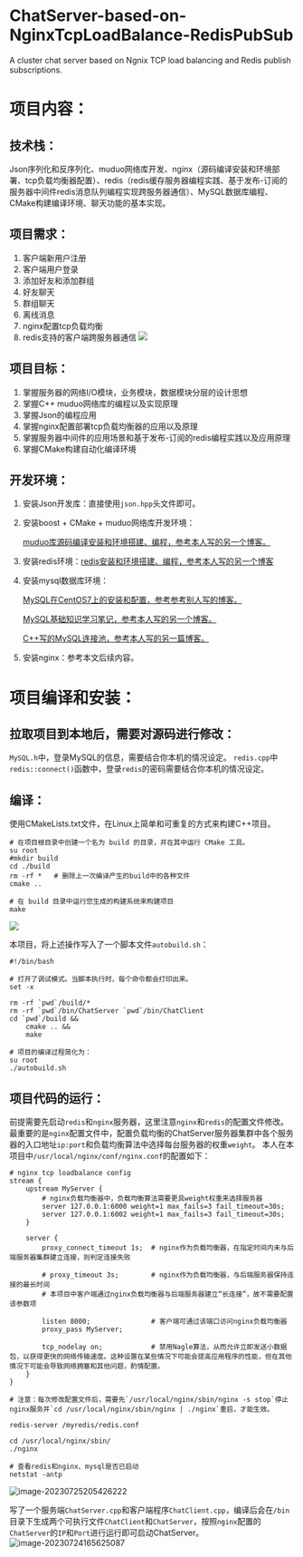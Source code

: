 # ChatServer-based-on-NginxTcpLoadBalance-RedisPubSub
A cluster chat server based on Ngnix TCP load balancing and Redis publish subscriptions.
# 项目内容：

## 技术栈：

Json序列化和反序列化、muduo网络库开发、nginx（源码编译安装和环境部署、tcp负载均衡器配置）、redis（redis缓存服务器编程实践、基于发布-订阅的服务器中间件redis消息队列编程实现跨服务器通信）、MySQL数据库编程、CMake构建编译环境、聊天功能的基本实现。

## 项目需求：

1. 客户端新用户注册
2. 客户端用户登录
3. 添加好友和添加群组
4. 好友聊天
5. 群组聊天
6. 离线消息
7. nginx配置tcp负载均衡
8. redis支持的客户端跨服务器通信
![](./pictures/Cluster_redis_pub-sub.png)
## 项目目标：

1. 掌握服务器的网络I/O模块，业务模块，数据模块分层的设计思想
2. 掌握C++ muduo网络库的编程以及实现原理
3. 掌握Json的编程应用
4. 掌握nginx配置部署tcp负载均衡器的应用以及原理
5. 掌握服务器中间件的应用场景和基于发布-订阅的redis编程实践以及应用原理
6. 掌握CMake构建自动化编译环境

## 开发环境：

1. 安装Json开发库：直接使用`json.hpp`头文件即可。

2. 安装boost + CMake + muduo网络库开发环境：

   [muduo库源码编译安装和环境搭建、编程，参考本人写的另一个博客。](https://blog.csdn.net/qq_44599368/article/details/131833423?spm=1001.2014.3001.5501)

3. 安装redis环境：[redis安装和环境搭建、编程，参考本人写的另一个博客](https://blog.csdn.net/qq_44599368/article/details/131773602?spm=1001.2014.3001.5501)

4. 安装mysql数据库环境：

   [MySQL在CentOS7上的安装和配置，参考参考别人写的博客。](https://blog.csdn.net/qq_45363033/article/details/107011716)

   [MySQL基础知识学习笔记，参考本人写的另一个博客。](https://blog.csdn.net/qq_44599368/article/details/127067092?spm=1001.2014.3001.5501)

   [C++写的MySQL连接池，参考本人写的另一篇博客。](https://blog.csdn.net/qq_44599368/article/details/130630606?spm=1001.2014.3001.5501)

5. 安装nginx：参考本文后续内容。

# 项目编译和安装：
## 拉取项目到本地后，需要对源码进行修改：
`MySQL.h`中，登录MySQL的信息，需要结合你本机的情况设定。
`redis.cpp`中`redis::connect()`函数中，登录`redis`的密码需要结合你本机的情况设定。
## 编译：

使用CMakeLists.txt文件，在Linux上简单和可重复的方式来构建C++项目。

```shell
# 在项目根目录中创建一个名为 build 的目录，并在其中运行 CMake 工具。
su root 
#mkdir build
cd ./build
rm -rf *   # 删除上一次编译产生的build中的各种文件
cmake ..

# 在 build 目录中运行您生成的构建系统来构建项目
make
```

![](./pictures/project_compile.png)

本项目，将上述操作写入了一个脚本文件`autobuild.sh`：

```shell
#!/bin/bash

# 打开了调试模式。当脚本执行时，每个命令都会打印出来。
set -x

rm -rf `pwd`/build/*
rm -rf `pwd`/bin/ChatServer `pwd`/bin/ChatClient
cd `pwd`/build &&
	cmake .. &&
	make
```

```shell
# 项目的编译过程简化为：
su root
./autobuild.sh
```

## 项目代码的运行：

前提需要先启动`redis`和`nginx`服务器，这里注意`nginx`和`redis`的配置文件修改。
最重要的是`nginx`配置文件中，配置负载均衡的ChatServer服务器集群中各个服务器的入口地址`ip:port`和负载均衡算法中选择每台服务器的权重`weight`。
本人在本项目中`/usr/local/nginx/conf/nginx.conf`的配置如下：
```shell
# nginx tcp loadbalance config
stream {
    upstream MyServer {
    	# nginx负载均衡器中，负载均衡算法需要更具weight权重来选择服务器
        server 127.0.0.1:6000 weight=1 max_fails=3 fail_timeout=30s;
        server 127.0.0.1:6002 weight=1 max_fails=3 fail_timeout=30s;
    }

    server {
        proxy_connect_timeout 1s;  # nginx作为负载均衡器，在指定时间内未与后端服务器集群建立连接，则判定连接失败
        
        # proxy_timeout 3s;        # nginx作为负载均衡器，与后端服务器保持连接的最长时间
        # 本项目中客户端通过nginx负载均衡器与后端服务器建立“长连接”，故不需要配置该参数项
        
        listen 8000;               # 客户端可通过该端口访问nginx负载均衡器
        proxy_pass MyServer;
        
        tcp_nodelay on;            # 禁用Nagle算法，从而允许立即发送小数据包，以获得更快的网络传输速度。这种设置在某些情况下可能会提高应用程序的性能，但在其他情况下可能会导致网络拥塞和其他问题，酌情配置。  
    }
}

# 注意：每次修改配置文件后，需要先`/usr/local/nginx/sbin/nginx -s stop`停止nginx服务并`cd /usr/local/nginx/sbin/nginx | ./nginx`重启，才能生效。
```

```shell
redis-server /myredis/redis.conf

cd /usr/local/nginx/sbin/
./nginx

# 查看redis和nginx、mysql是否已启动
netstat -antp
```
![image-20230725205426222](./pictures/image-20230725205426222.png)

写了一个服务端`ChatServer.cpp`和客户端程序`ChatClient.cpp`，编译后会在`/bin`目录下生成两个可执行文件`ChatClient`和`ChatServer`，按照`nginx`配置的`ChatServer`的`IP`和`Port`进行运行即可启动ChatServer。
![image-20230724165625087](./pictures/image-20230724165625087.png)

